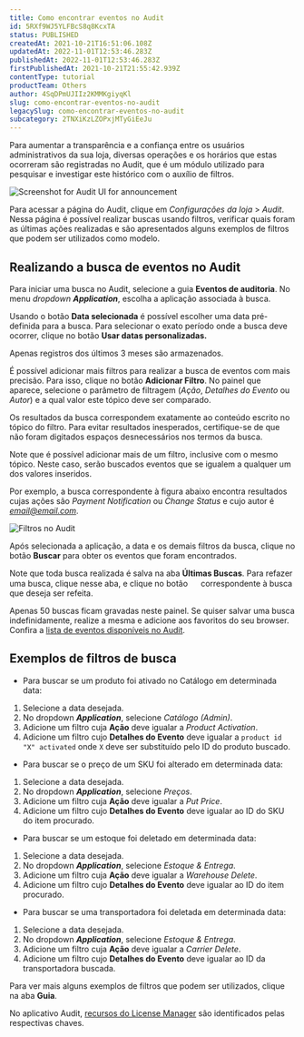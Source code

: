 ```yaml
---
title: Como encontrar eventos no Audit
id: 5RXf9WJ5YLFBcS8q8KcxTA
status: PUBLISHED
createdAt: 2021-10-21T16:51:06.108Z
updatedAt: 2022-11-01T12:53:46.283Z
publishedAt: 2022-11-01T12:53:46.283Z
firstPublishedAt: 2021-10-21T21:55:42.939Z
contentType: tutorial
productTeam: Others
author: 4SqDPmUJIIz2KMMKgiyqKl
slug: como-encontrar-eventos-no-audit
legacySlug: como-encontrar-eventos-no-audit
subcategory: 2TNXiKzLZOPxjMTyGiEeJu
---
```



Para aumentar a transparência e a confiança entre os usuários administrativos da sua loja, diversas operações e os horários que estas ocorreram são registradas no Audit, que é um módulo utilizado para pesquisar e investigar este histórico com o auxílio de filtros. 

![Screenshot for Audit UI for announcement](//images.ctfassets.net/alneenqid6w5/1CwFsrYwjxCIhyqcc6ei86/a7e351d449a8ff53422f9a9b914dbdc2/Audit_PT.png)

Para acessar a página do Audit, clique em *Configurações da loja* > *Audit*. Nessa página é possível realizar buscas usando filtros, verificar quais foram as últimas ações realizadas e são apresentados alguns exemplos de filtros que podem ser utilizados como modelo.

## Realizando a busca de eventos no Audit

Para iniciar uma busca no Audit, selecione a guia **Eventos de auditoria**. No menu _dropdown_ **_Application_**, escolha a aplicação associada à busca.

Usando o botão **Data selecionada** é possível escolher uma data pré-definida para a busca. Para selecionar o exato período onde a busca deve ocorrer, clique no botão **Usar datas personalizadas.**

<div class="alert alert-warning">
Apenas registros dos últimos 3 meses são armazenados.
</div>

É possível adicionar mais filtros para realizar a busca de eventos com mais precisão. Para isso, clique no botão **Adicionar Filtro**. No painel que aparece, selecione o parâmetro de filtragem (_Ação_, _Detalhes do Evento_ ou _Autor_) e a qual valor este tópico deve ser comparado. 

<div class="alert alert-info">
Os resultados da busca correspondem exatamente ao conteúdo escrito no tópico do filtro. Para evitar resultados inesperados, certifique-se de que não foram digitados espaços desnecessários nos termos da busca.
</div>

Note que é possível adicionar mais de um filtro,  inclusive com o mesmo tópico. Neste caso, serão buscados eventos que se igualem a qualquer um dos valores inseridos. 

Por exemplo, a busca correspondente à figura abaixo encontra resultados cujas ações são _Payment Notification_ ou _Change Status_ e cujo autor é _[email@email.com](mailto:email@email.com)_.

![Filtros no Audit](//images.ctfassets.net/alneenqid6w5/2Bl1FZuuaa3ZeHT52FEcMD/e998483688ff78ba0bfd122a353c5b97/Audit_filters_PT.png)

Após selecionada a aplicação, a data e os demais filtros da busca, clique no botão **Buscar** para obter os eventos que foram encontrados. 

Note que toda busca realizada é salva na aba **Últimas Buscas**. Para refazer uma busca, clique nesse aba, e clique no botão <img src="//images.ctfassets.net/alneenqid6w5/4gWsOnbLMOUeWh0r5YRDz/9b7148d995c03ca84b39473f266b46a9/refresh.png" width="15"> correspondente à busca que deseja ser refeita.

<div class="alert alert-warning">
Apenas 50 buscas ficam gravadas neste painel. Se quiser salvar uma busca indefinidamente, realize a mesma e adicione aos favoritos do seu browser.
</div>

<div class = "alert alert-info">
Confira a <a href="https://help.vtex.com/pt/tutorial/events-available-in-audit--6r1Mzcu5NmkmmDLJlz9CCZ">lista de eventos disponíveis no Audit</a>.
</div>

## Exemplos de filtros de busca 

* Para buscar se um produto foi ativado no Catálogo em determinada data: 

1. Selecione a data desejada.
2. No dropdown **_Application_**, selecione _Catálogo (Admin)_.
3. Adicione um filtro cuja **Ação** deve igualar a _Product Activation_.
4. Adicione um filtro cujo **Detalhes do Evento** deve igualar a `product id "X" activated` onde `X` deve ser substituído pelo ID do produto buscado.

* Para buscar se o preço de um SKU foi alterado em determinada data:
1. Selecione a data desejada.
2. No dropdown **_Application_**, selecione _Preços_.
3. Adicione um filtro cuja **Ação** deve igualar a _Put Price_.
4. Adicione um filtro cujo **Detalhes do Evento** deve igualar ao ID do SKU do item procurado.
* Para buscar se um estoque foi deletado em determinada data:
1. Selecione a data desejada.
2. No dropdown **_Application_**, selecione _Estoque & Entrega_.
3. Adicione um filtro cuja **Ação** deve igualar a _Warehouse Delete_.
4. Adicione um filtro cujo **Detalhes do Evento** deve igualar ao ID do item procurado.
* Para buscar se uma transportadora foi deletada em determinada data:
1. Selecione a data desejada.
2. No dropdown **_Application_**, selecione _Estoque & Entrega_.
3. Adicione um filtro cuja **Ação** deve igualar a _Carrier Delete_. 
4. Adicione um filtro cujo **Detalhes do Evento** deve igualar ao ID da transportadora buscada.

Para ver mais alguns exemplos de filtros que podem ser utilizados, clique na aba **Guia**. 

<div class = "alert alert-info">
No aplicativo Audit, <a href="https://help.vtex.com/pt/tutorial/license-manager-resources--3q6ztrC8YynQf6rdc6euk3">recursos do License Manager</a> são identificados pelas respectivas chaves.
</div>
